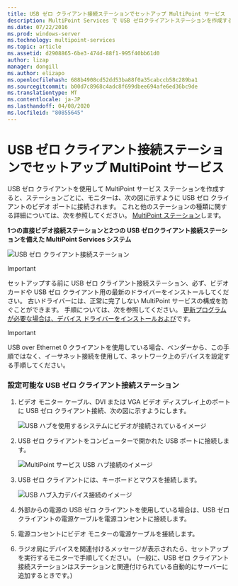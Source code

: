 ```yaml
---
title: USB ゼロ クライアント接続ステーションでセットアップ MultiPoint サービス
description: MultiPoint Services で USB ゼロクライアントステーションを作成する方法について説明します。
ms.date: 07/22/2016
ms.prod: windows-server
ms.technology: multipoint-services
ms.topic: article
ms.assetid: d2908865-6be3-474d-88f1-995f40bb61d0
author: lizap
manager: dongill
ms.author: elizapo
ms.openlocfilehash: 688b4908cd52dd53ba88f0a35cabccb58c289ba1
ms.sourcegitcommit: b00d7c8968c4adc8f699dbee694afe6ed36bc9de
ms.translationtype: MT
ms.contentlocale: ja-JP
ms.lasthandoff: 04/08/2020
ms.locfileid: "80855645"
---
```

# <a name="set-up-a-usb-zero-client-connected-station-in-multipoint-services"></a>USB ゼロ クライアント接続ステーションでセットアップ MultiPoint サービス
USB ゼロ クライアントを使用して MultiPoint サービス ステーションを作成すると、ステーションごとに、モニターは、次の図に示すように USB ゼロ クライアントのビデオ ポートに接続されます。 これと他のステーションの種類に関する詳細については、次を参照してください。 [MultiPoint ステーション](MultiPoint-services-Stations.md)します。
  
**1つの直接ビデオ接続ステーションと2つの USB ゼロクライアント接続ステーションを備えた MultiPoint Services システム**  
  
![USB ゼロ クライアント接続ステーション](./media/WMS11_diagram7.gif)  
  
> [!IMPORTANT]  
> セットアップする前に USB ゼロ クライアント接続ステーション、必ず、ビデオ カードや USB ゼロ クライアント用の最新のドライバーをインストールしてください。 古いドライバーには、正常に完了しない MultiPoint サービスの構成を防ぐことができます。 手順については、次を参照してください。 [更新プログラムが必要な場合は、デバイス ドライバーをインストールおよび](Update-and-install-device-drivers-if-needed.md)です。  
  
> [!IMPORTANT]  
> USB over Ethernet 0 クライアントを使用している場合、ベンダーから、この手順ではなく、イーサネット接続を使用して、ネットワーク上のデバイスを設定する手順してください。  
  
### <a name="to-set-up-a-usb-zero-client-connected-station"></a>設定可能な USB ゼロ クライアント接続ステーション  
  
1.  ビデオ モニター ケーブル、DVI または VGA ビデオ ディスプレイ上のポートに USB ゼロ クライアント接続、次の図に示すようにします。  
  
    ![USB ハブを使用するシステムにビデオが接続されているイメージ](./media/WMSVideoConnection.gif)  
  
2.  USB ゼロ クライアントをコンピューターで開かれた USB ポートに接続します。  
  
    ![MultiPoint サービス USB ハブ接続のイメージ](./media/WMSUSBHubConnection.gif)  
  
3.  USB ゼロ クライアントには、キーボードとマウスを接続します。  
  
    ![USB ハブ入力デバイス接続のイメージ](./media/WMSUSBDeviceConnection.gif)  
  
4.  外部からの電源の USB ゼロ クライアントを使用している場合は、USB ゼロ クライアントの電源ケーブルを電源コンセントに接続します。  
  
5.  電源コンセントにビデオ モニターの電源ケーブルを接続します。  
  
6.  ラジオ局にデバイスを関連付けるメッセージが表示されたら、セットアップを実行するモニターで手順してください。 (一般に、USB ゼロ クライアント接続ステーションはステーションと関連付けられている自動的にサーバーに追加するときです。)